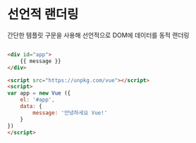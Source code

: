 # 선언적 랜더링
간단한 템플릿 구문을 사용해 선언적으로 DOM에 데이터를 동적 랜더링
```html

<div id="app">
    {{ message }}
</div>

<script src="https://unpkg.com/vue"></script>
<script>
var app = new Vue ({
    el: '#app',
    data: {
        message: '안녕하세요 Vue!'
    }
})
</script>
```